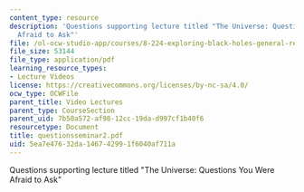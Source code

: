 ```yaml
---
content_type: resource
description: 'Questions supporting lecture titled "The Universe: Questions You Were
  Afraid to Ask"'
file: /ol-ocw-studio-app/courses/8-224-exploring-black-holes-general-relativity-astrophysics-spring-2003/5ea7e47632da146742991f6040af711a_questionsseminar2.pdf
file_size: 53144
file_type: application/pdf
learning_resource_types:
- Lecture Videos
license: https://creativecommons.org/licenses/by-nc-sa/4.0/
ocw_type: OCWFile
parent_title: Video Lectures
parent_type: CourseSection
parent_uid: 7b50a572-af98-12cc-19da-d997cf1b40f6
resourcetype: Document
title: questionsseminar2.pdf
uid: 5ea7e476-32da-1467-4299-1f6040af711a
---
```

Questions supporting lecture titled "The Universe: Questions You Were Afraid to Ask"